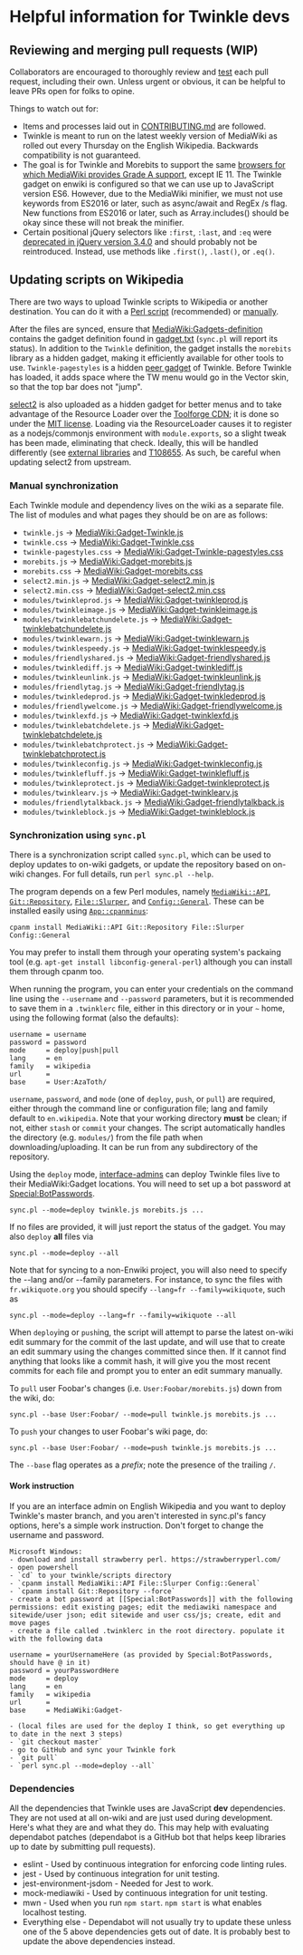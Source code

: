 # Helpful information for Twinkle devs

## Reviewing and merging pull requests (WIP)

Collaborators are encouraged to thoroughly review and [test](./CONTRIBUTING.md#testing-your-code) each pull request, including their own. Unless urgent or obvious, it can be helpful to leave PRs open for folks to opine.

Things to watch out for:

- Items and processes laid out in [CONTRIBUTING.md](./CONTRIBUTING.md) are followed.
- Twinkle is meant to run on the latest weekly version of MediaWiki as rolled out every Thursday on the English Wikipedia. Backwards compatibility is not guaranteed.
- The goal is for Twinkle and Morebits to support the same [browsers for which MediaWiki provides Grade A support](https://www.mediawiki.org/wiki/Browser_compatibility), except IE 11. The Twinkle gadget on enwiki is configured so that we can use up to JavaScript version ES6. However, due to the MediaWiki minifier, we must not use keywords from ES2016 or later, such as async/await and RegEx /s flag. New functions from ES2016 or later, such as Array.includes() should be okay since these will not break the minifier.
- Certain positional jQuery selectors like `:first`, `:last`, and `:eq` were [deprecated in jQuery version 3.4.0](https://blog.jquery.com/2019/04/10/jquery-3-4-0-released/) and should probably not be reintroduced. Instead, use methods like `.first()`, `.last()`, or `.eq()`.

## Updating scripts on Wikipedia

There are two ways to upload Twinkle scripts to Wikipedia or another destination. You can do it with a [Perl script](#synchronization-using-syncpl) (recommended) or [manually](#manual-synchronization).

After the files are synced, ensure that [MediaWiki:Gadgets-definition][] contains the gadget definition found in [gadget.txt](./gadget.txt) (`sync.pl` will report its status). In addition to the `Twinkle` definition, the gadget installs the `morebits` library as a hidden gadget, making it efficiently available for other tools to use. `Twinkle-pagestyles` is a hidden [peer gadget](https://www.mediawiki.org/wiki/ResourceLoader/Migration_guide_(users)#Gadget_peers) of Twinkle. Before Twinkle has loaded, it adds space where the TW menu would go in the Vector skin, so that the top bar does not "jump".

[select2][] is also uploaded as a hidden gadget for better menus and to take advantage of the Resource Loader over the [Toolforge CDN](https://tools.wmflabs.org/cdnjs/); it is done so under the [MIT license](https://github.com/select2/select2/blob/develop/LICENSE.md). Loading via the ResourceLoader causes it to register as a nodejs/commonjs environment with `module.exports`, so a slight tweak has been made, eliminating that check. Ideally, this will be handled differently (see [external libraries](https://www.mediawiki.org/wiki/ResourceLoader/Migration_guide_for_extension_developers#Special_case_of_external_libraries) and [T108655](https://phabricator.wikimedia.org/T108655). As such, be careful when updating select2 from upstream.

### Manual synchronization

Each Twinkle module and dependency lives on the wiki as a separate file. The list of modules and what pages they should be on are as follows:

- `twinkle.js` &rarr; [MediaWiki:Gadget-Twinkle.js][]
- `twinkle.css` &rarr; [MediaWiki:Gadget-Twinkle.css][]
- `twinkle-pagestyles.css` &rarr; [MediaWiki:Gadget-Twinkle-pagestyles.css][]
- `morebits.js` &rarr; [MediaWiki:Gadget-morebits.js][]
- `morebits.css` &rarr; [MediaWiki:Gadget-morebits.css][]
- `select2.min.js` &rarr; [MediaWiki:Gadget-select2.min.js][]
- `select2.min.css` &rarr; [MediaWiki:Gadget-select2.min.css][]
- `modules/twinkleprod.js` &rarr; [MediaWiki:Gadget-twinkleprod.js][]
- `modules/twinkleimage.js` &rarr; [MediaWiki:Gadget-twinkleimage.js][]
- `modules/twinklebatchundelete.js` &rarr; [MediaWiki:Gadget-twinklebatchundelete.js][]
- `modules/twinklewarn.js` &rarr; [MediaWiki:Gadget-twinklewarn.js][]
- `modules/twinklespeedy.js` &rarr; [MediaWiki:Gadget-twinklespeedy.js][]
- `modules/friendlyshared.js` &rarr; [MediaWiki:Gadget-friendlyshared.js][]
- `modules/twinklediff.js` &rarr; [MediaWiki:Gadget-twinklediff.js][]
- `modules/twinkleunlink.js` &rarr; [MediaWiki:Gadget-twinkleunlink.js][]
- `modules/friendlytag.js` &rarr; [MediaWiki:Gadget-friendlytag.js][]
- `modules/twinkledeprod.js` &rarr; [MediaWiki:Gadget-twinkledeprod.js][]
- `modules/friendlywelcome.js` &rarr; [MediaWiki:Gadget-friendlywelcome.js][]
- `modules/twinklexfd.js` &rarr; [MediaWiki:Gadget-twinklexfd.js][]
- `modules/twinklebatchdelete.js` &rarr; [MediaWiki:Gadget-twinklebatchdelete.js][]
- `modules/twinklebatchprotect.js` &rarr; [MediaWiki:Gadget-twinklebatchprotect.js][]
- `modules/twinkleconfig.js` &rarr; [MediaWiki:Gadget-twinkleconfig.js][]
- `modules/twinklefluff.js` &rarr; [MediaWiki:Gadget-twinklefluff.js][]
- `modules/twinkleprotect.js` &rarr; [MediaWiki:Gadget-twinkleprotect.js][]
- `modules/twinklearv.js` &rarr; [MediaWiki:Gadget-twinklearv.js][]
- `modules/friendlytalkback.js` &rarr; [MediaWiki:Gadget-friendlytalkback.js][]
- `modules/twinkleblock.js` &rarr; [MediaWiki:Gadget-twinkleblock.js][]

### Synchronization using `sync.pl`

There is a synchronization script called `sync.pl`, which can be used to deploy updates to on-wiki gadgets, or update the repository based on on-wiki changes. For full details, run `perl sync.pl --help`.

The program depends on a few Perl modules, namely [`MediaWiki::API`][MediaWiki::API], [`Git::Repository`][Git::Repository], [`File::Slurper`][File::Slurper], and [`Config::General`][Config::General]. These can be installed easily using [`App::cpanminus`][App::cpanminus]:

    cpanm install MediaWiki::API Git::Repository File::Slurper Config::General

You may prefer to install them through your operating system's packaing tool (e.g. `apt-get install libconfig-general-perl`) although you can install them through cpanm too.

When running the program, you can enter your credentials on the command line using the `--username` and `--password` parameters, but it is recommended to save them in a `.twinklerc` file, either in this directory or in your `~` home, using the following format (also the defaults):

    username = username
    password = password
    mode     = deploy|push|pull
    lang     = en
    family   = wikipedia
    url      =
    base     = User:AzaToth/

`username`, `password`, and `mode` (one of `deploy`, `push`, or `pull`) are required, either through the command line or configuration file; lang and family default to `en.wikipedia`. Note that your working directory **must** be clean; if not, either `stash` or `commit` your changes. The script automatically handles the directory (e.g. `modules/`) from the file path when downloading/uploading. It can be run from any subdirectory of the repository.

Using the `deploy` mode, [interface-admins][intadmin] can deploy Twinkle files live to their MediaWiki:Gadget locations. You will need to set up a bot password at [Special:BotPasswords][special_botpass].

    sync.pl --mode=deploy twinkle.js morebits.js ...

If no files are provided, it will just report the status of the gadget. You may also `deploy` **all** files via

    sync.pl --mode=deploy --all

Note that for syncing to a non-Enwiki project, you will also need to specify the --lang and/or --family parameters. For instance, to sync the files with `fr.wikiquote.org` you should specify `--lang=fr --family=wikiquote`, such as

    sync.pl --mode=deploy --lang=fr --family=wikiquote --all

When `deploy`ing or `push`ing, the script will attempt to parse the latest on-wiki edit summary for the commit of the last update, and will use that to create an edit summary using the changes committed since then. If it cannot find anything that looks like a commit hash, it will give you the most recent commits for each file and prompt you to enter an edit summary manually.

To `pull` user Foobar's changes (i.e. `User:Foobar/morebits.js`) down from the wiki, do:

    sync.pl --base User:Foobar/ --mode=pull twinkle.js morebits.js ...

To `push` your changes to user Foobar's wiki page, do:

    sync.pl --base User:Foobar/ --mode=push twinkle.js morebits.js ...

The `--base` flag operates as a *prefix*; note the presence of the trailing `/`.

[MediaWiki:Gadgets-definition]: https://en.wikipedia.org/wiki/MediaWiki:Gadgets-definition
[MediaWiki:Gadget-Twinkle.js]: https://en.wikipedia.org/wiki/MediaWiki:Gadget-Twinkle.js
[MediaWiki:Gadget-Twinkle.css]: https://en.wikipedia.org/wiki/MediaWiki:Gadget-Twinkle.css
[MediaWiki:Gadget-Twinkle-pagestyles.css]: https://en.wikipedia.org/wiki/MediaWiki:Gadget-Twinkle-pagestyles.css
[MediaWiki:Gadget-morebits.js]: https://en.wikipedia.org/wiki/MediaWiki:Gadget-morebits.js
[MediaWiki:Gadget-morebits.css]: https://en.wikipedia.org/wiki/MediaWiki:Gadget-morebits.css
[MediaWiki:Gadget-select2.min.js]: https://en.wikipedia.org/wiki/MediaWiki:Gadget-select2.min.js
[MediaWiki:Gadget-select2.min.css]: https://en.wikipedia.org/wiki/MediaWiki:Gadget-select2.min.css
[MediaWiki:Gadget-twinkleprod.js]: https://en.wikipedia.org/wiki/MediaWiki:Gadget-twinkleprod.js
[MediaWiki:Gadget-twinkleimage.js]: https://en.wikipedia.org/wiki/MediaWiki:Gadget-twinkleimage.js
[MediaWiki:Gadget-twinklebatchundelete.js]: https://en.wikipedia.org/wiki/MediaWiki:Gadget-twinklebatchundelete.js
[MediaWiki:Gadget-twinklewarn.js]: https://en.wikipedia.org/wiki/MediaWiki:Gadget-twinklewarn.js
[MediaWiki:Gadget-twinklespeedy.js]: https://en.wikipedia.org/wiki/MediaWiki:Gadget-twinklespeedy.js
[MediaWiki:Gadget-friendlyshared.js]: https://en.wikipedia.org/wiki/MediaWiki:Gadget-friendlyshared.js
[MediaWiki:Gadget-twinklediff.js]: https://en.wikipedia.org/wiki/MediaWiki:Gadget-twinklediff.js
[MediaWiki:Gadget-twinkleunlink.js]: https://en.wikipedia.org/wiki/MediaWiki:Gadget-twinkleunlink.js
[MediaWiki:Gadget-friendlytag.js]: https://en.wikipedia.org/wiki/MediaWiki:Gadget-friendlytag.js
[MediaWiki:Gadget-twinkledeprod.js]: https://en.wikipedia.org/wiki/MediaWiki:Gadget-twinkledeprod.js
[MediaWiki:Gadget-friendlywelcome.js]: https://en.wikipedia.org/wiki/MediaWiki:Gadget-friendlywelcome.js
[MediaWiki:Gadget-twinklexfd.js]: https://en.wikipedia.org/wiki/MediaWiki:Gadget-twinklexfd.js
[MediaWiki:Gadget-twinklebatchdelete.js]: https://en.wikipedia.org/wiki/MediaWiki:Gadget-twinklebatchdelete.js
[MediaWiki:Gadget-twinklebatchprotect.js]: https://en.wikipedia.org/wiki/MediaWiki:Gadget-twinklebatchprotect.js
[MediaWiki:Gadget-twinkleconfig.js]: https://en.wikipedia.org/wiki/MediaWiki:Gadget-twinkleconfig.js
[MediaWiki:Gadget-twinklefluff.js]: https://en.wikipedia.org/wiki/MediaWiki:Gadget-twinklefluff.js
[MediaWiki:Gadget-twinkleprotect.js]: https://en.wikipedia.org/wiki/MediaWiki:Gadget-twinkleprotect.js
[MediaWiki:Gadget-twinklearv.js]: https://en.wikipedia.org/wiki/MediaWiki:Gadget-twinklearv.js
[MediaWiki:Gadget-friendlytalkback.js]: https://en.wikipedia.org/wiki/MediaWiki:Gadget-friendlytalkback.js
[MediaWiki:Gadget-twinkleblock.js]: https://en.wikipedia.org/wiki/MediaWiki:Gadget-twinkleblock.js
[select2]: https://github.com/select2/select2
[MediaWiki::API]: https://metacpan.org/pod/MediaWiki::API
[Git::Repository]: https://metacpan.org/pod/Git::Repository
[File::Slurper]: https://metacpan.org/pod/File::Slurper
[Config::General]: https://metacpan.org/pod/Config::General
[App::cpanminus]: https://metacpan.org/pod/App::cpanminus
[intadmin]: https://en.wikipedia.org/wiki/Wikipedia:Interface_administrators
[special_botpass]: https://en.wikipedia.org/wiki/Special:BotPasswords

#### Work instruction

If you are an interface admin on English Wikipedia and you want to deploy Twinkle's master branch, and you aren't interested in sync.pl's fancy options, here's a simple work instruction. Don't forget to change the username and password.

```
Microsoft Windows:
- download and install strawberry perl. https://strawberryperl.com/
- open powershell
- `cd` to your twinkle/scripts directory
- `cpanm install MediaWiki::API File::Slurper Config::General`
- `cpanm install Git::Repository --force`
- create a bot password at [[Special:BotPasswords]] with the following permissions: edit existing pages; edit the mediawiki namespace and sitewide/user json; edit sitewide and user css/js; create, edit and move pages
- create a file called .twinklerc in the root directory. populate it with the following data

username = yourUsernameHere (as provided by Special:BotPasswords, should have @ in it)
password = yourPasswordHere
mode     = deploy
lang     = en
family   = wikipedia
url      =
base     = MediaWiki:Gadget-

- (local files are used for the deploy I think, so get everything up to date in the next 3 steps)
- `git checkout master`
- go to GitHub and sync your Twinkle fork
- `git pull`
- `perl sync.pl --mode=deploy --all`
```

### Dependencies

All the dependencies that Twinkle uses are JavaScript **dev** dependencies. They are not used at all on-wiki and are just used during development. Here's what they are and what they do. This may help with evaluating dependabot patches (dependabot is a GitHub bot that helps keep libraries up to date by submitting pull requests).

- eslint - Used by continuous integration for enforcing code linting rules.
- jest - Used by continuous integration for unit testing.
- jest-environment-jsdom - Needed for Jest to work.
- mock-mediawiki - Used by continuous integration for unit testing.
- mwn - Used when you run `npm start`. `npm start` is what enables localhost testing.
- Everything else - Dependabot will not usually try to update these unless one of the 5 above dependencies gets out of date. It is probably best to update the above dependencies instead.
